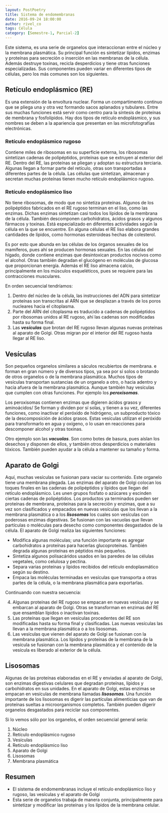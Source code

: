 ```yaml
---
layout: PostPoetry
title: Sistema de endomembranas
date: 2016-09-24 18:00:00
author: rivel_co
tags: Célula
category: [Semestre-1, Parcial-2]
---
```


Este sistema, es una serie de organelos que interaccionan entre el núcleo y la membrana plasmática. Su principal función es sintetizar lípidos, enzimas y proteínas para secreción o inserción en las membranas de la célula. Además destruye toxinas, recicla desperdicios y tiene otras funciones especializadas. Sus componentes pueden variar en diferentes tipos de células, pero los más comunes son los siguientes.

## Retículo endoplásmico (RE)

Es una extensión de la envoltura nuclear. Forma un compartimento continuo que se pliega una y otra vez formando sacos aplanados y tubulares. Entre sus muchas funciones está servir como centro para la síntesis de proteínas de membrana y fosfolípidos. Hay dos tipos de retículo endoplásmico, y sus nombres se deben a la apariencia que presentan en las microfotografías electrónicas.

### Retículo endoplásmico rugoso

Contiene miles de ribosomas en su superficie externa, los ribosomas sintetizan cadenas de polipéptidos, proteínas que se extruyen al exterior del RE. Dentro del RE, las proteínas se pliegan y adoptan su estructura terciaria. Algunas llegan a formar parte del retículo, otras son transportadas a diferentes partes de la célula. Las células que sintetizan, almacenan y secretan muchas proteínas tienen mucho retículo endoplásmico rugoso. 

### Retículo endoplásmico liso

No tiene ribosomas, de modo que no sintetiza proteínas. Algunos de los polipéptidos fabricados en el RE rugoso terminan en el liso, como las enzimas. Dichas enzimas sintetizan casi todos los lípidos de la membrana de la célula. También descomponen carbohidratos, ácidos grasos y algunos fármacos y toxinas. Está especializado en diferentes actividades según la célula en la que se encuentre. En alguna células el RE liso elabora grandes cantidades de lípidos, como hormonas esteroideas hechas de colesterol.

Es por esto que abunda en las células de los órganos sexuales de los mamíferos, pues ahí se producen hormonas sexuales. En las células del hígado, donde contiene enzimas que desintoxican productos nocivos como el alcohol. Otras también degradan el glucógeno en moléculas de glucosa que proporcionan energía. Además el RE liso almacena calcio, principalmente en los músculos esqueléticos, pues se requiere para las contracciones musculares.

En orden secuencial tendríamos:

1. Dentro del núcleo de la célula, las instrucciones del ADN para sintetizar proteínas son transcritas al ARN que se desplazan a través de los poros nucleares hacia el citoplasma.
2. Parte del ARN del citoplasma es traducido a cadenas de polipéptidos por ribosomas unidos al RE rugoso, ahí las cadenas son modificadas hasta su forma final.
3. Las ***vesículas*** que brotan del RE rugoso llevan algunas nuevas proteínas al aparato de Golgi. Otras migran por el interior del RE rugoso hasta llegar al RE liso.

## Vesículas

Son pequeños organelos similares a sáculos recubiertos de membrana. e forman en gran número y de diversos tipos, ya sea por sí solos o brotando de otros organelos o de la membrana plasmática. Muchos tipos de vesículas transportan sustancias de un organelo a otro, o hacia adentro y hacia afuera de la membrana plasmática. Aunque también hay vesículas que cumplen con otras funciones. Por ejemplo los ***peroxisomas***.

Los peroxisomas contienen enzimas que digieren ácidos grasos y aminoácidos/ Se forman y dividen por sí solas, y tienen a su vez, diferentes funciones, como inactivar el peróxido de hidrógeno, un subproducto tóxico de la descomposición de ácidos grasos. Estas vesículas utilizan el peróxido para transformarlo en agua y oxígeno, o lo usan en reacciones para descomponer alcohol y otras toxinas.

Otro ejemplo son las ***vacuolas***. Son como botes de basura, pues aíslan los desechos y disponen de ellos, y también otros desperdicios o materiales tóxicos. También pueden ayudar a la célula a mantener su tamaño y forma.

## Aparato de Golgi

Aquí, muchas vesículas se fusionan para vaciar su contenido. Este organelo tiene una membrana plegada. Las enzimas del aparato de Golgi colocan los toques finales en las cadenas de polipéptidos y lípidos que llegan del retículo endoplásmico. Les unen grupos fosfato o azúcares y escinden ciertas cadenas de polipéptidos. Los productos ya terminados pueden ser proteínas de membrana, proteínas para la secreción y enzimas, que a su vez son clasificados y empacados en nuevas vesículas que los llevan a la membrana plasmática o a los ***lisosomas*** los cuales son vesículas con poderosas enzimas digestivas. Se fusionan con las vacuolas que llevan partículas o moléculas para desecho como componentes desgastados de la célula. El aparato de Golgi realiza las siguientes funciones:

- Modifica algunas moléculas; una función importante es agregar carbohidratos a proteínas para hacerlas glucoproteínas. También degrada algunas proteínas en péptidos más pequeños.
- Sintetiza algunos polisacáridos usados en las paredes de las células vegetales, como celulosa y pectina.
- Separa varias proteínas y lípidos recibidos del retículo endoplasmático según su destino.
- Empaca las moléculas terminadas en vesículas que transporta a otras partes de la célula, o la membrana plasmática para exportarlas.

Continuando con nuestra secuencia:

4. Algunas proteínas del RE rugoso se empacan en nuevas vesículas y se embarcan al aparato de Golgi. Otras se transforman en enzimas del RE que ensamblan lípidos o inactivan toxinas.
5. Las proteínas que llegan en vesículas procedentes del RE son modificadas hasta su forma final y clasificadas. Las nuevas vesículas las llevan a la membrana plasmática o a los lisosomas.
6. Las vesículas que vienen del aparato de Golgi se fusionan con la membrana plasmática. Los lípidos y proteínas de la membrana de la vesícula se fusionan con la membrana plasmática y el contenido de la vesícula es liberado al exterior de la célula.

## Lisosomas

Algunas de las proteínas elaboradas en el RE y enviadas al aparato de Golgi, son enzimas digestivas celulares que degradan proteínas, lípidos y carbohidratos en sus unidades. En el aparato de Golgi, estas enzimas se empacan en vesículas de membrana llamadas ***lisosomas***. Una función importante de los lisosomas es digerir las partículas alimenticias que van de proteínas sueltas a microorganismos completos. También pueden digerir organelos desgastados para reciclar sus componentes.

Si lo vemos sólo por los organelos, el orden secuencial general sería:

1. Núcleo
2. Retículo endoplásmico rugoso
3. Vesículas
4. Retículo endoplásmico liso
5. Aparato de Golgi
6. Lisosomas
7. Membrana plasmática

## Resumen

- El sistema de endomembranas incluye el retículo endoplásmico liso y rugoso, las vesículas y el aparato de Golgi
- Esta serie de organelos trabaja de manera conjunta, principalmente para sintetizar y modificar las proteínas y los lípidos de la membrana celular.
